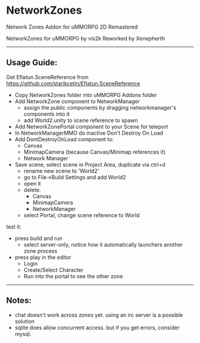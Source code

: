 # NetworkZones
 Network Zones Addon for uMMORPG 2D Remastered



NetworkZones for uMMORPG by vis2k Reworked by Xenepherth

--------------------------------------------------------------------------------
Usage Guide:
--------------------------------------------------------------------------------
Get Eflatun.SceneReference from https://github.com/starikcetin/Eflatun.SceneReference

* Copy NetworkZones folder into uMMORPG Addons folder
* Add NetworkZone component to NetworkManager
  * assign the public components by dragging networkmanager's components into it
  * add World2.unity to scene reference to spawn
* Add NetworkZonePortal component to your Scene for teleport
* In NetworkManagerMMO do inactive Don't Destroy On Load
* Add DontDestroyOnLoad component to:
  * Canvas
  * MinimapCamera (because Canvas/Minimap references it)
  * Network Manager
* Save scene, select scene in Project Area, duplicate via ctrl+d
  * rename new scene to 'World2'
  * go to File->Build Settings and add World2
  * open it
  * delete:
    * Canvas
    * MinimapCamera
    * NetworkManager
  * select Portal, change scene reference to World

test it:
* press build and run
  * select server-only, notice how it automatically launchers another zone process
* press play in the editor
  * Login
  * Create/Select Character
  * Run into the portal to see the other zone

--------------------------------------------------------------------------------
Notes:
--------------------------------------------------------------------------------
* chat doesn't work across zones yet. using an irc server is a possible solution
* sqlite does allow concurrent access. but if you get errors, consider mysql.